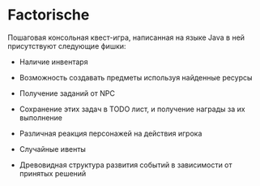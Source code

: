 # Factorische
Пошаговая консольная квест-игра, написанная на языке Java в ней присутствуют следующие фишки:

+ Наличие инвентаря

+ Возможность создавать предметы используя найденные ресурсы

+ Получение заданий от NPC

+ Сохранение этих задач в TODO лист, и получение награды за их выполнение
  
+ Различная реакция персонажей на действия игрока

+ Случайные ивенты

+ Древовидная структура развития событий в зависимости от принятых решений

